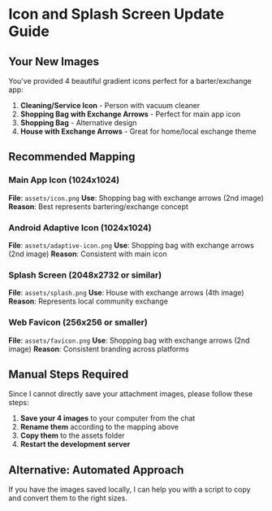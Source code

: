 # Icon and Splash Screen Update Guide

## Your New Images
You've provided 4 beautiful gradient icons perfect for a barter/exchange app:

1. **Cleaning/Service Icon** - Person with vacuum cleaner
2. **Shopping Bag with Exchange Arrows** - Perfect for main app icon
3. **Shopping Bag** - Alternative design
4. **House with Exchange Arrows** - Great for home/local exchange theme

## Recommended Mapping

### Main App Icon (1024x1024)
**File**: `assets/icon.png`
**Use**: Shopping bag with exchange arrows (2nd image)
**Reason**: Best represents bartering/exchange concept

### Android Adaptive Icon (1024x1024)
**File**: `assets/adaptive-icon.png`
**Use**: Shopping bag with exchange arrows (2nd image)
**Reason**: Consistent with main icon

### Splash Screen (2048x2732 or similar)
**File**: `assets/splash.png`
**Use**: House with exchange arrows (4th image) 
**Reason**: Represents local community exchange

### Web Favicon (256x256 or smaller)
**File**: `assets/favicon.png`
**Use**: Shopping bag with exchange arrows (2nd image)
**Reason**: Consistent branding across platforms

## Manual Steps Required

Since I cannot directly save your attachment images, please follow these steps:

1. **Save your 4 images** to your computer from the chat
2. **Rename them** according to the mapping above
3. **Copy them** to the assets folder
4. **Restart the development server**

## Alternative: Automated Approach

If you have the images saved locally, I can help you with a script to copy and convert them to the right sizes.